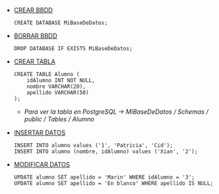 - [CREAR BBDD]()
	~~~~
 	CREATE DATABASE MiBaseDeDatos;
 	~~~~
- [BORRAR BBDD]()
 	~~~~
 	DROP DATABASE IF EXISTS MiBaseDeDatos;
 	~~~~

 - [CREAR TABLA]()
	~~~
	CREATE TABLE Alumno (
 		idAlumno INT NOT NULL,
 		nombre VARCHAR(20),
 		apellido VARCHAR(50)
 	);
	~~~
   	- *Para ver la tabla en PostgreSQL -> MiBaseDeDatos / Schemas / public / Tables / Alumno*
- [INSERTAR DATOS]()
  	~~~~
	INSERT INTO alumno values ('1', 'Patricia', 'Cid');
	INSERT INTO alumno (nombre, idAlumno) values ('Xian', '2');
   	~~~~
- [MODIFICAR DATOS]()
  	~~~~
	UPDATE alumno SET apellido = 'Marin' WHERE idAlumno = '3';
   	UPDATE alumno SET apellido = 'En blanco' WHERE apellido IS NULL;
   	~~~~

